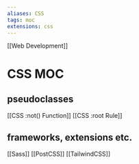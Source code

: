 ```yaml
---
aliases: CSS
tags: moc
extensions: css
---
```

[[Web Development]]
# CSS MOC

## pseudoclasses

[[CSS :not() Function]]
[[CSS :root Rule]]

## frameworks, extensions etc.

[[Sass]]
[[PostCSS]]
[[TailwindCSS]]
